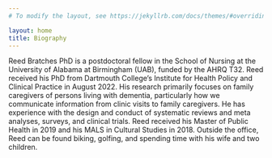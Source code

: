 ```yaml
---
# To modify the layout, see https://jekyllrb.com/docs/themes/#overriding-theme-defaults

layout: home
title: Biography
---
```


Reed Bratches PhD is a postdoctoral fellow in the School of Nursing at the University of Alabama at Birmingham (UAB), funded by the AHRQ T32. Reed received his PhD from Dartmouth College’s Institute for Health Policy and Clinical Practice in August 2022. His research primarily focuses on family caregivers of persons living with dementia, particularly how we communicate information from clinic visits to family caregivers. He has experience with the design and conduct of systematic reviews and meta analyses, surveys, and clinical trials. Reed received his Master of Public Health in 2019 and his MALS in Cultural Studies in 2018. Outside the office, Reed can be found biking, golfing, and spending time with his wife and two children.